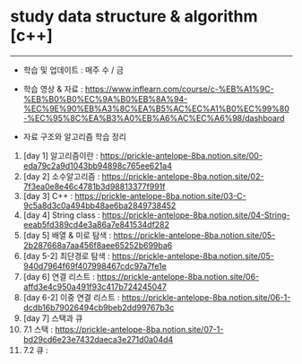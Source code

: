 # study data structure & algorithm [c++]
---
- 학습 및 업데이트 : 매주 수 / 금

- 학습 영상 & 자료 : https://www.inflearn.com/course/c-%EB%A1%9C-%EB%B0%B0%EC%9A%B0%EB%8A%94-%EC%9E%90%EB%A3%8C%EA%B5%AC%EC%A1%B0%EC%99%80-%EC%95%8C%EA%B3%A0%EB%A6%AC%EC%A6%98/dashboard
- 자료 구조와 알고리즘 학습 정리

1. [day 1] 알고리즘이란 : https://prickle-antelope-8ba.notion.site/00-eda79c2a9d1043bb94898c765ee621a4
2. [day 2] 소수알고리즘 : https://prickle-antelope-8ba.notion.site/02-7f3ea0e8e46c4781b3d98813377f991f
3. [day 3] C++         : https://prickle-antelope-8ba.notion.site/03-C-9c5a8d3c0a494bb48ae6ba2849738452
4. [day 4] String class : https://prickle-antelope-8ba.notion.site/04-String-eeab5fd389cd4e3a86a7e841534df282
5. [day 5] 배열 & 미로 탐색 : https://prickle-antelope-8ba.notion.site/05-2b287668a7aa456f8aee65252b699ba6
6. [day 5-2] 최단경로 탐색 : https://prickle-antelope-8ba.notion.site/05-940d7964f69f407998467cdc97a7fe1e
7. [day 6] 연결 리스트 : https://prickle-antelope-8ba.notion.site/06-affd3e4c950a491f93c417b724245047
8. [day 6-2] 이중 연결 리스트 : https://prickle-antelope-8ba.notion.site/06-1-dcdb16b79026494cb9beb2dd99767b3c
9. [day 7] 스택과 큐
10.  7.1 스택 : https://prickle-antelope-8ba.notion.site/07-1-bd29cd6e23e7432daeca3e271d0a04d4
11.  7.2 큐 : 
